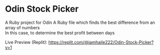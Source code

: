 # Odin Stock Picker
A Ruby project for Odin
A Ruby file which finds the best difference from an array of numbers  
In this case, to determine the best profit between days  

Live Preview (Replit): https://replit.com/@iamhaile222/Odin-Stock-Picker?v=1